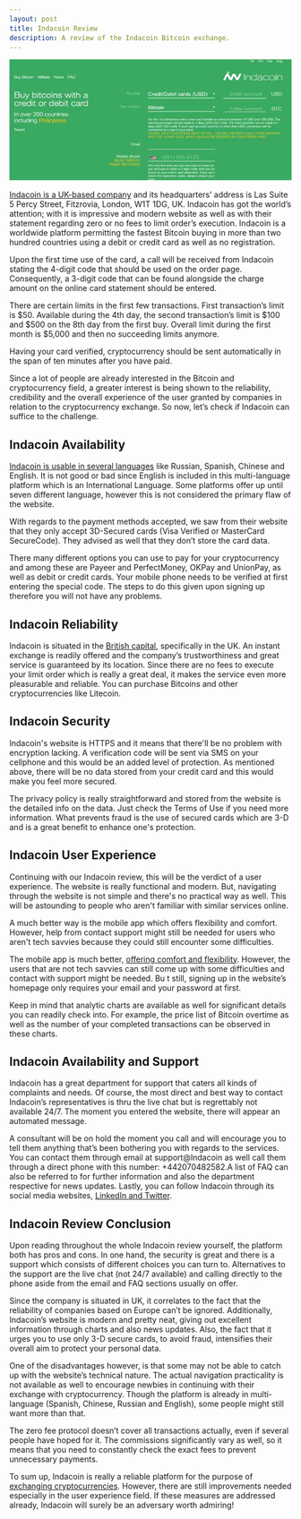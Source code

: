```yaml
---
layout: post
title: Indacoin Review
description: A review of the Indacoin Bitcoin exchange.
---
```


<p><center><img src="/images/indacoin-review.jpg" alt="indacoin review"/></center></p>

<p><a href="http://geni.us/indacoin">Indacoin is a UK-based company</a> and its headquarters’ address is Las Suite 5 Percy Street, Fitzrovia, London, W1T 1DG, UK. Indacoin has got the world’s attention; with it is impressive and modern website as well as with their statement regarding zero or no fees to limit order’s execution. Indacoin is a worldwide platform permitting the fastest Bitcoin buying in more than two hundred countries using a debit or credit card as well as no registration.</p>
 
<p>Upon the first time use of the card, a call will be received from Indacoin stating the 4-digit code that should be used on the order page. Consequently, a 3-digit code that can be found alongside the charge amount on the online card statement should be entered.</p>
 
<p>There are certain limits in the first few transactions. First transaction’s limit is $50. Available during the 4th day, the second transaction’s limit is $100 and $500 on the 8th day from the first buy. Overall limit during the first month is $5,000 and then no succeeding limits anymore.</p>
 
<p>Having your card verified, cryptocurrency should be sent automatically in the span of ten minutes after you have paid.</p>
 
<p>Since a lot of people are already interested in the Bitcoin and cryptocurrency field, a greater interest is being shown to the reliability, credibility and the overall experience of the user granted by companies in relation to the cryptocurrency exchange. So now, let’s check if Indacoin can suffice to the challenge.</p>
 
<h2>Indacoin Availability</h2>
 
<p><a href="/cloud/">Indacoin is usable in several languages</a> like Russian, Spanish, Chinese and English. It is not good or bad since English is included in this multi-language platform which is an International Language. Some platforms offer up until seven different language, however this is not considered the primary flaw of the website.</p>
 
<p>With regards to the payment methods accepted, we saw from their website that they only accept 3D-Secured cards (Visa Verified or MasterCard SecureCode). They advised as well that they don’t store the card data.</p>
 
<p>There many different options you can use to pay for your cryptocurrency and among these are Payeer and PerfectMoney, OKPay and UnionPay, as well as debit or credit cards. Your mobile phone needs to be verified at first entering the special code. The steps to do this given upon signing up therefore you will not have any problems.</p>
 
<h2>Indacoin Reliability</h2>
 
<p>Indacoin is situated in the <a href="/blog/">British capital</a>, specifically in the UK. An instant exchange is readily offered and the company’s trustworthiness and great service is guaranteed by its location. Since there are no fees to execute your limit order which is really a great deal, it makes the service even more pleasurable and reliable. You can purchase Bitcoins and other cryptocurrencies like Litecoin.</p>
 
<h2>Indacoin Security</h2>
 
<p>Indacoin's website is HTTPS and it means that there'll be no problem with encryption lacking. A verification code will be sent via SMS on your cellphone and this would be an added level of protection. As mentioned above, there will be no data stored from your credit card and this would make you feel more secured. </p>
 
<p>The privacy policy is really straightforward and stored from the website is the detailed info on the data. Just check the Terms of Use if you need more information. What prevents fraud is the use of secured cards which are 3-D and is a great benefit to enhance one's protection.</p>
 
<h2>Indacoin User Experience</h2>

<p>Continuing with our Indacoin review, this will be the verdict of a user experience. The website is really functional and modern. But, navigating through the website is not simple and there's no practical way as well. This will be astounding to people who aren't familiar with similar services online. </p>
 
<p>A much better way is the mobile app which offers flexibility and comfort. However, help from contact support might still be needed for users who aren't tech savvies because they could still encounter some difficulties. </p>
 
<p>The mobile app is much better, <a href="/coinbase-review/">offering comfort and flexibility</a>. However, the users that are not tech savvies can still come up with some difficulties and contact with support might be needed. Bu t still, signing up in the website’s homepage only requires your email and your password at first. </p>
 
<p>Keep in mind that analytic charts are available as well for significant details you can readily check into. For example, the price list of Bitcoin overtime as well as the number of your completed transactions can be observed in these charts.</p>
 
<h2>Indacoin Availability and Support</h2>
 
<p>Indacoin has a great department for support that caters all kinds of complaints and needs. Of course, the most direct and best way to contact Indacoin’s representatives is thru the live chat but is regrettably not available 24/7. The moment you entered the website, there will appear an automated message.</p>
 
<p>A consultant will be on hold the moment you call and will encourage you to tell them anything that’s been bothering you with regards to the services. You can contact them through email at support@Indacoin as well call them through a direct phone with this number: +442070482582.A list of FAQ can also be referred to for further information and also the department respective for news updates. Lastly, you can follow Indacoin through its social media websites, <a href="/localbitcoins-review/">LinkedIn and Twitter</a>.</p>
 
<h2>Indacoin Review Conclusion</h2>
 
<p>Upon reading throughout the whole Indacoin review yourself, the platform both has pros and cons. In one hand, the security is great and there is a support which consists of different choices you can turn to. Alternatives to the support are the live chat (not 24/7 available) and calling directly to the phone aside from the email and FAQ sections usually on offer.</p>
 
<p>Since the company is situated in UK, it correlates to the fact that the reliability of companies based on Europe can’t be ignored. Additionally, Indacoin’s website is modern and pretty neat, giving out excellent information through charts and also news updates. Also, the fact that it urges you to use only 3-D secure cards, to avoid fraud, intensifies their overall aim to protect your personal data.</p>
 
<p>One of the disadvantages however, is that some may not be able to catch up with the website’s technical nature. The actual navigation practicality is not available as well to encourage newbies in continuing with their exchange with cryptocurrency. Though the platform is already in multi-language (Spanish, Chinese, Russian and English), some people might still want more than that.</p>
 
<p>The zero fee protocol doesn’t cover all transactions actually, even if several people have hoped for it. The commissions significantly vary as well, so it means that you need to constantly check the exact fees to prevent unnecessary payments.</p>
 
<p>To sum up, Indacoin is really a reliable platform for the purpose of <a href="/coinmama-review/">exchanging cryptocurrencies</a>. However, there are still improvements needed especially in the user experience field. If these measures are addressed already, Indacoin will surely be an adversary worth admiring!</p>
